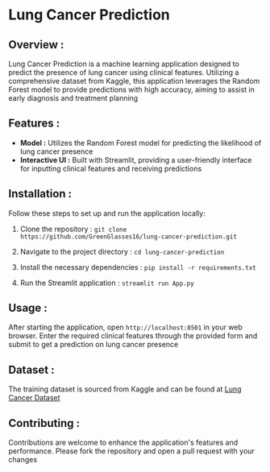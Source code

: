 # Lung Cancer Prediction

## Overview :
Lung Cancer Prediction is a machine learning application designed to predict the presence of lung cancer using clinical features. Utilizing a comprehensive dataset from Kaggle, this application leverages the Random Forest model to provide predictions with high accuracy, aiming to assist in early diagnosis and treatment planning

## Features :
- **Model :** Utilizes the Random Forest model for predicting the likelihood of lung cancer presence
- **Interactive UI :** Built with Streamlit, providing a user-friendly interface for inputting clinical features and receiving predictions

## Installation :
Follow these steps to set up and run the application locally:

1. Clone the repository :
`git clone https://github.com/GreenGlasses16/lung-cancer-prediction.git`

2. Navigate to the project directory :
`cd lung-cancer-prediction`

3. Install the necessary dependencies :
`pip install -r requirements.txt`

4. Run the Streamlit application :
`streamlit run App.py`

## Usage :
After starting the application, open `http://localhost:8501` in your web browser. Enter the required clinical features through the provided form and submit to get a prediction on lung cancer presence

## Dataset :
The training dataset is sourced from Kaggle and can be found at [Lung Cancer Dataset](https://www.kaggle.com/datasets/mysarahmadbhat/lung-cancer)

## Contributing :
Contributions are welcome to enhance the application's features and performance. Please fork the repository and open a pull request with your changes
